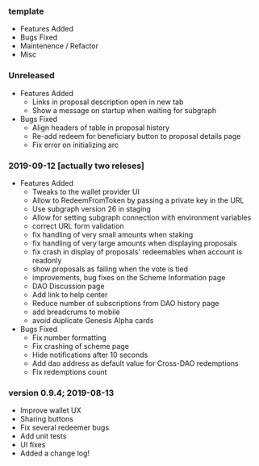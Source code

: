 ### template
  - Features Added
  - Bugs Fixed
  - Maintenence / Refactor
  - Misc

### Unreleased

  - Features Added
    - Links in proposal description open in new tab
    - Show a message on startup when waiting for subgraph
  - Bugs Fixed
    - Align headers of table in proposal history
    - Re-add redeem for beneficiary button to proposal details page
    - Fix error on initializing arc


### 2019-09-12 [actually two releses]

  - Features Added
    - Tweaks to the wallet provider UI
    - Allow to RedeemFromToken by passing a private key in the URL
    - Use subgraph version 26 in staging
    - Allow for setting subgraph connection with environment variables
    - correct URL form validation
    - fix handling of very small amounts when staking
    - fix handling of very large amounts when displaying proposals
    - fix crash in display of proposals' redeemables when account is readonly
    - show proposals as failing when the vote is tied
    - improvements, bug fixes on the Scheme Information page
    - DAO Discussion page
    - Add link to help center
    - Reduce number of subscriptions from DAO history page
    - add breadcrums to mobile
    - avoid duplicate Genesis Alpha cards
  - Bugs Fixed
    - Fix number formatting
    - Fix crashing of scheme page
    - Hide notifications after 10 seconds
    - Add dao address as default value for Cross-DAO redemptions
    - Fix redemptions count


### version 0.9.4; 2019-08-13

  - Improve wallet UX
  - Sharing buttons
  - Fix several redeemer bugs
  - Add unit tests
  - UI fixes
  - Added a change log!

